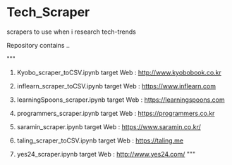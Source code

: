 # Tech_Scraper
scrapers to use when i research tech-trends

Repository contains ..

"""
1. Kyobo_scraper_toCSV.ipynb
target Web : http://www.kyobobook.co.kr

2. inflearn_scraper_toCSV.ipynb
target Web : https://www.inflearn.com

3. learningSpoons_scraper.ipynb
target Web : https://learningspoons.com

4. programmers_scraper.ipynb
target Web : https://programmers.co.kr

5. saramin_scraper.ipynb
target Web : https://www.saramin.co.kr/

6. taling_scraper_toCSV.ipynb
target Web : https://taling.me

7. yes24_scraper.ipynb
target Web : http://www.yes24.com/
"""
